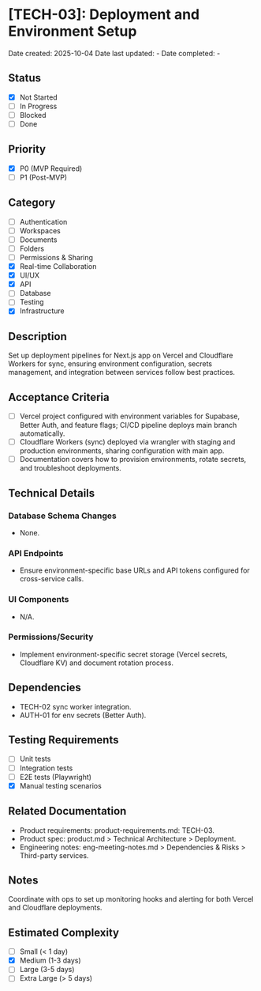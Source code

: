 # [TECH-03]: Deployment and Environment Setup

Date created: 2025-10-04
Date last updated: -
Date completed: -

## Status

- [x] Not Started
- [ ] In Progress
- [ ] Blocked
- [ ] Done

## Priority

- [x] P0 (MVP Required)
- [ ] P1 (Post-MVP)

## Category

- [ ] Authentication
- [ ] Workspaces
- [ ] Documents
- [ ] Folders
- [ ] Permissions & Sharing
- [x] Real-time Collaboration
- [x] UI/UX
- [x] API
- [ ] Database
- [ ] Testing
- [x] Infrastructure

## Description

Set up deployment pipelines for Next.js app on Vercel and Cloudflare Workers for sync, ensuring environment configuration, secrets management, and integration between services follow best practices.

## Acceptance Criteria

- [ ] Vercel project configured with environment variables for Supabase, Better Auth, and feature flags; CI/CD pipeline deploys main branch automatically.
- [ ] Cloudflare Workers (sync) deployed via wrangler with staging and production environments, sharing configuration with main app.
- [ ] Documentation covers how to provision environments, rotate secrets, and troubleshoot deployments.

## Technical Details

### Database Schema Changes

- None.

### API Endpoints

- Ensure environment-specific base URLs and API tokens configured for cross-service calls.

### UI Components

- N/A.

### Permissions/Security

- Implement environment-specific secret storage (Vercel secrets, Cloudflare KV) and document rotation process.

## Dependencies

- TECH-02 sync worker integration.
- AUTH-01 for env secrets (Better Auth).

## Testing Requirements

- [ ] Unit tests
- [ ] Integration tests
- [ ] E2E tests (Playwright)
- [x] Manual testing scenarios

## Related Documentation

- Product requirements: product-requirements.md: TECH-03.
- Product spec: product.md > Technical Architecture > Deployment.
- Engineering notes: eng-meeting-notes.md > Dependencies & Risks > Third-party services.

## Notes

Coordinate with ops to set up monitoring hooks and alerting for both Vercel and Cloudflare deployments.

## Estimated Complexity

- [ ] Small (< 1 day)
- [x] Medium (1-3 days)
- [ ] Large (3-5 days)
- [ ] Extra Large (> 5 days)
